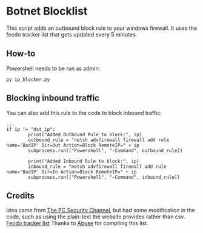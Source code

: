 # Botnet Blocklist 
This script adds an outbound block rule to your windows firewall. It uses the feodo tracker list that gets updated every 5 minutes.

## How-to
Powershell needs to be run as admin:
```
py ip_blocker.py
```

## Blocking inbound traffic
You can also add this rule to the code to block inbound traffic:
```
...
if ip != "dst_ip":
        print("Added Outbound Rule to block:", ip)
        outbound_rule = "netsh advfirewall firewall add rule name='BadIP' Dir=Out Action=Block RemoteIP=" + ip
        subprocess.run(["Powershell", "-Command", outbound_rule])
        
        print("Added Inbound Rule to block:", ip)
        inbound_rule = "netsh advfirewall firewall add rule name='BadIP' Dir=In Action=Block RemoteIP=" + ip
        subprocess.run(["Powershell", "-Command", inbound_rule])
```

## Credits
Idea came from [The PC Security Channel](https://www.youtube.com/watch?v=7UWFJGeix_E), but had some modification in the code, such as using the plain-text the website provides rather than csv.
[Feodo tracker list](https://feodotracker.abuse.ch/blocklist/)
Thanks to [Abuse](https://abuse.ch/) for compiling this list.
